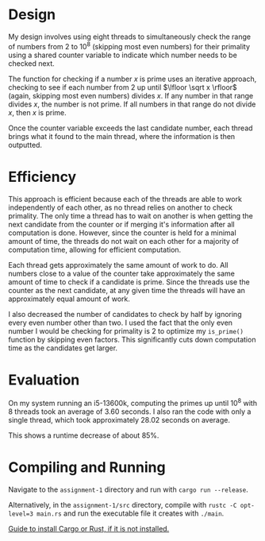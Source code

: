 # Design
My design involves using eight threads to simultaneously check the range of numbers from $2$ to $10^8$ (skipping most even numbers) for their primality using a shared counter variable to indicate which number needs to be checked next.

The function for checking if a number $x$ is prime uses an iterative approach, checking to see if each number from $2$ up until $\lfloor \sqrt x \rfloor$ (again, skipping most even numbers) divides $x$. If any number in that range divides $x$, the number is not prime. If all numbers in that range do not divide $x$, then $x$ is prime.

Once the counter variable exceeds the last candidate number, each thread brings what it found to the main thread, where the information is then outputted.

# Efficiency
This approach is efficient because each of the threads are able to work independently of each other, as no thread relies on another to check primality. The only time a thread has to wait on another is when getting the next candidate from the counter or if merging it's information after all computation is done. However, since the counter is held for a minimal amount of time, the threads do not wait on each other for a majority of computation time, allowing for efficient computation.

Each thread gets approximately the same amount of work to do. All numbers close to a value of the counter take approximately the same amount of time to check if a candidate is prime. Since the threads use the counter as the next candidate, at any given time the threads will have an approximately equal amount of work.

I also decreased the number of candidates to check by half by ignoring every even number other than two. I used the fact that the only even number I would be checking for primality is 2 to optimize my `is_prime()` function by skipping even factors. This significantly cuts down computation time as the candidates get larger.

# Evaluation
On my system running an i5-13600k, computing the primes up until $10^8$ with $8$ threads took an average of $3.60$ seconds. I also ran the code with only a single thread, which took approximately $28.02$ seconds on average.

This shows a runtime decrease of about $85$%.

# Compiling and Running
Navigate to the ``assignment-1`` directory and run with `cargo run --release`.

Alternatively, in the ``assignment-1/src`` directory, compile with ``rustc -C opt-level=3 main.rs`` and run the executable file it creates with ``./main``.

[Guide to install Cargo or Rust, if it is not installed.](https://doc.rust-lang.org/book/ch01-01-installation.html#installation)
